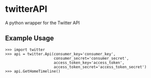 # twitterAPI

A python wrapper for the Twitter API

## Example Usage

```
>>> import twitter
>>> api = twitter.Api(consumer_key='consumer_key',
                      consumer_secret='consumer_secret',
                      access_token_key='access_token',
                      access_token_secret='access_token_secret')
>>> api.GetHomeTimeline()
```
